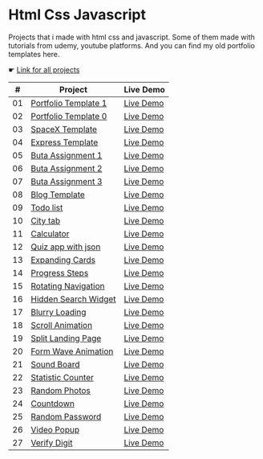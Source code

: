 # Html Css Javascript

Projects that i made with html css and javascript. Some of them made with tutorials from udemy, youtube platforms. And you can find my old portfolio templates here.

☛ [Link for all projects](https://zeraphosa1.github.io/html_css_javascript/)

|  #  | Project                                                                                                  | Live Demo                                                                                     |
| :-: | -------------------------------------------------------------------------------------------------------- | --------------------------------------------------------------------------------------------- |
| 01  | [Portfolio Template 1](https://github.com/zeraphosa1/html_css_javascript/tree/main/portfolio-template-1) | [Live Demo](https://zeraphosa1.github.io/html_css_javascript/portfolio-template-1/index.html) |
| 02  | [Portfolio Template 0](https://github.com/zeraphosa1/html_css_javascript/tree/main/portfolio-template-0) | [Live Demo](https://zeraphosa1.github.io/html_css_javascript/portfolio-template-0/index.html) |
| 03  | [SpaceX Template](https://github.com/zeraphosa1/html_css_javascript/tree/main/spacex-template)           | [Live Demo](https://zeraphosa1.github.io/html_css_javascript/spacex-template/index.html)      |
| 04  | [Express Template](https://github.com/zeraphosa1/html_css_javascript/tree/main/express-template)         | [Live Demo](https://zeraphosa1.github.io/html_css_javascript/express-template/index.html)     |
| 05  | [Buta Assignment 1](https://github.com/zeraphosa1/html_css_javascript/tree/main/buta-assignment-1)       | [Live Demo](https://zeraphosa1.github.io/html_css_javascript/buta-assignment-1/index.html)    |
| 06  | [Buta Assignment 2](https://github.com/zeraphosa1/html_css_javascript/tree/main/buta-assignment-2)       | [Live Demo](https://zeraphosa1.github.io/html_css_javascript/buta-assignment-2/index.html)    |
| 07  | [Buta Assignment 3](https://github.com/zeraphosa1/html_css_javascript/tree/main/buta-assignment-3)       | [Live Demo](https://zeraphosa1.github.io/html_css_javascript/buta-assignment-3/index.html)    |
| 08  | [Blog Template](https://github.com/zeraphosa1/html_css_javascript/tree/main/blog-template)               | [Live Demo](https://zeraphosa1.github.io/html_css_javascript/blog-template/index.html)        |
| 09  | [Todo list](https://github.com/zeraphosa1/html_css_javascript/tree/main/todo-app)                        | [Live Demo](https://zeraphosa1.github.io/html_css_javascript/todo-app/index.html)             |
| 10  | [City tab](https://github.com/zeraphosa1/html_css_javascript/tree/main/citytab)                          | [Live Demo](https://zeraphosa1.github.io/html_css_javascript/citytab/index.html)              |
| 11  | [Calculator](https://github.com/zeraphosa1/html_css_javascript/tree/main/calculator)                     | [Live Demo](https://zeraphosa1.github.io/html_css_javascript/calculator/index.html)           |
| 12  | [Quiz app with json](https://github.com/zeraphosa1/html_css_javascript/tree/main/quiz-app)               | [Live Demo](https://zeraphosa1.github.io/html_css_javascript/quiz-app/index.html)             |
| 13  | [Expanding Cards](https://github.com/zeraphosa1/html_css_javascript/tree/main/expanding-cards)           | [Live Demo](https://zeraphosa1.github.io/html_css_javascript/expanding-cards/index.html)      |
| 14  | [Progress Steps](https://github.com/zeraphosa1/html_css_javascript/tree/main/progress-steps)             | [Live Demo](https://zeraphosa1.github.io/html_css_javascript/progress-steps/index.html)       |
| 15  | [Rotating Navigation](https://github.com/zeraphosa1/html_css_javascript/tree/main/rotating-navigation)   | [Live Demo](https://zeraphosa1.github.io/html_css_javascript/rotating-navigation/index.html)  |
| 16  | [Hidden Search Widget](https://github.com/zeraphosa1/html_css_javascript/tree/main/hidden-search-widget) | [Live Demo](https://zeraphosa1.github.io/html_css_javascript/hidden-search-widget/index.html) |
| 17  | [Blurry Loading](https://github.com/zeraphosa1/html_css_javascript/tree/main/blurry-loading)             | [Live Demo](https://zeraphosa1.github.io/html_css_javascript/blurry-loading/index.html)       |
| 18  | [Scroll Animation](https://github.com/zeraphosa1/html_css_javascript/tree/main/scroll-animation)         | [Live Demo](https://zeraphosa1.github.io/html_css_javascript/scroll-animation/index.html)     |
| 19  | [Split Landing Page](https://github.com/zeraphosa1/html_css_javascript/tree/main/split-landing-page)     | [Live Demo](https://zeraphosa1.github.io/html_css_javascript/split-landing-page/index.html)   |
| 20  | [Form Wave Animation](https://github.com/zeraphosa1/html_css_javascript/tree/main/form-wave-animation)   | [Live Demo](https://zeraphosa1.github.io/html_css_javascript/form-wave-animation/index.html)  |
| 21  | [Sound Board](https://github.com/zeraphosa1/html_css_javascript/tree/main/sound-board)                   | [Live Demo](https://zeraphosa1.github.io/html_css_javascript/sound-board/index.html)          |
| 22  | [Statistic Counter](https://github.com/zeraphosa1/html_css_javascript/tree/main/statistic-counter)       | [Live Demo](https://zeraphosa1.github.io/html_css_javascript/statistic-counter/index.html)    |
| 23  | [Random Photos](https://github.com/zeraphosa1/html_css_javascript/tree/main/random-photos)               | [Live Demo](https://zeraphosa1.github.io/html_css_javascript/random-photos/index.html)        |
| 24  | [Countdown](https://github.com/zeraphosa1/html_css_javascript/tree/main/countdown)                       | [Live Demo](https://zeraphosa1.github.io/html_css_javascript/countdown/index.html)            |
| 25  | [Random Password](https://github.com/zeraphosa1/html_css_javascript/tree/main/random-password)           | [Live Demo](https://zeraphosa1.github.io/html_css_javascript/random-password/index.html)      |
| 26  | [Video Popup](https://github.com/zeraphosa1/html_css_javascript/tree/main/video-popup)                   | [Live Demo](https://zeraphosa1.github.io/html_css_javascript/video-popup/index.html)          |
| 27  | [Verify Digit](https://github.com/zeraphosa1/html_css_javascript/tree/main/verify-digit)                 | [Live Demo](https://zeraphosa1.github.io/html_css_javascript/verify-digit/index.html)         |

